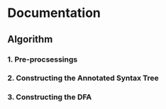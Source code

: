 # Documentation
## Algorithm
### 1. Pre-procsessings
### 2. Constructing the Annotated Syntax Tree
### 3. Constructing the DFA